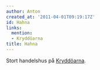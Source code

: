 ```yaml
---
author: Anton
created_at: '2011-04-01T09:19:17Z'
id: Hahna
links:
  mention:
  - Kryddöarna
title: Hahna
---
```


Stort handelshus på [Kryddöarna].

  [Kryddöarna]: Kryddöarna
